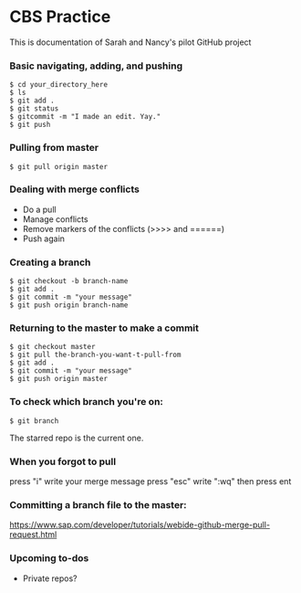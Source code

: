 # CBS Practice
This is documentation of Sarah and Nancy's pilot GitHub project

### Basic navigating, adding, and pushing
```
$ cd your_directory_here
$ ls
$ git add .
$ git status
$ gitcommit -m "I made an edit. Yay."
$ git push
```

### Pulling from master
```
$ git pull origin master
```

### Dealing with merge conflicts 
- Do a pull
- Manage conflicts 
- Remove markers of the conflicts (>>>> and ======) 
- Push again 

### Creating a branch
```
$ git checkout -b branch-name
$ git add . 
$ git commit -m "your message"
$ git push origin branch-name
```
### Returning to the master to make a commit
```
$ git checkout master
$ git pull the-branch-you-want-t-pull-from
$ git add .
$ git commit -m "your message"
$ git push origin master
```

### To check which branch you're on:
``` 
$ git branch
```
The starred repo is the current one. 

### When you forgot to pull 
press "i"
write your merge message
press "esc"
write ":wq"
then press ent

### Committing a branch file to the master:
https://www.sap.com/developer/tutorials/webide-github-merge-pull-request.html

### Upcoming to-dos
- Private repos? 
